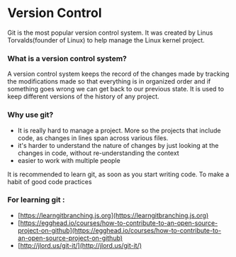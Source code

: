 # Version Control

Git is the most popular version control system. It was created by Linus Torvalds(founder of Linux) to help manage the Linux kernel project.

### What is a version control system?

A version control system keeps the record of the changes made by tracking the modifications made so that everything is in organized order and if something goes wrong we can get back to our previous state. It is used to keep different versions of the history of any project.

### Why use git?

- It is really hard to manage a project. More so the projects that include code, as changes in lines span across various files.
- it's harder to understand the nature of changes by just looking at the changes in code, without re-understanding the context
- easier to work with multiple people

It is recommended to learn git, as soon as you start writing code. To make a habit of good code practices

### For learning git : 

- [https://learngitbranching.js.org](https://learngitbranching.js.org)
- [https://egghead.io/courses/how-to-contribute-to-an-open-source-project-on-github](https://egghead.io/courses/how-to-contribute-to-an-open-source-project-on-github)
- [http://jlord.us/git-it/](http://jlord.us/git-it/)